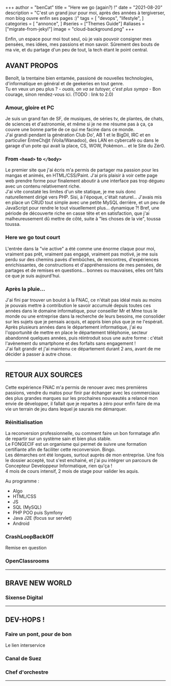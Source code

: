 +++
author = "benCat"
title = "Here we go (again?) !"
date = "2021-08-20"
description = "C'est un grand jour pour moi, après des années à tergiverser, mon blog ouvre enfin ses pages :)"
tags = [
    "devops",
    "lifestyle",
]
categories = [
    "annonce",
]
#series = ["Themes Guide"]
#aliases = ["migrate-from-jekyl"]
image = "cloud-background.png"
+++

Enfin, un espace pour moi tout seul, où je vais pouvoir consigner mes pensées, mes idées, mes passions et mon savoir.
Sûrement des bouts de ma vie, et du partage d'un peu de tout, la tech étant le point central.
<!--more-->

## AVANT PROPOS

Benoît, la trentaine bien entamée, passioné de nouvelles technologies, d'informatique en général et de geekeries en tout genre.  
Tu en veux un peu plus ? - *ouais, on va se tutoyer, c'est plus sympa* - Bon courage, sinon rendez-vous ici. (TODO : link to 2.0)  
### Amour, gloire et PC
Je suis un grand fan de SF, de musiques, de séries tv, de plantes, de chats, de sciences et d'astronomie, et même si je ne me résume pas à ça, ça couvre une bonne partie de ce qui me facine dans ce monde.  
J'ai grandi pendant la génération Club Do', AB 1 et le BigDil, IRC et en particulier EntreCh@t (Voila/Wanadoo), des LAN en cybercafé ou dans le garage d'un pote qui avait la place, CS, WOW, Pokémon... et le Site du Zér0.  
### From `<head>` to `</body>`
Le premier site que j'ai écris m'a permis de partager ma passion pour les mangas et animés, en HTML/CSS/Paint. J'ai pris plaisir à voir cette page web prendre forme pour finalement aboutir à une interface pas trop dégueu avec un contenu relativement riche.  
J'ai vite constaté les limites d'un site statique, je me suis donc naturellement dirigé vers PHP. Sisi, à l'époque, c'était naturel... J'avais mis en place un CRUD tout simple avec une petite MySQL derrière, et un peu de JavaScript pour rendre le tout visuellement plus... dynamique ?! Bref, une période de découverte riche en casse tête et en satisfaction, que j'ai malheureusement dû mettre de côté, suite à "les choses de la vie", toussa toussa.  
### Here we go tout court
L'entrée dans la "vie active" a été comme une énorme claque pour moi, vraiment pas prêt, vraiment pas engagé, vraiment pas motivé, je me suis perdu sur des chemins pavés d'embûches, de rencontres, d'expériences enrichissantes, de constructions et d'appréhenssions de mes pensées, de partages et de remises en questions... bonnes ou mauvaises, elles ont faits ce que je suis aujourd'hui.  
### Après la pluie...
J'ai fini par trouver un boulot à la FNAC, ce n'était pas idéal mais au moins je pouvais mettre à contribution le savoir accumulé depuis toutes ces années dans le domaine informatique, pour conseiller Mr et Mme tous le monde ou une entreprise dans la recherche de leurs besoins, me consolider sur les sujets que je pensais acquis, et appris bien plus que je ne l'espérait.  
Après plusieurs années dans le département informatique, j'ai eu l'opportunité de mettre en place le département téléphonie, secteur abandonné quelques années, puis réintroduit sous une autre forme : c'était l'avènement du smartphone et des forfaits sans engagement !  
J'ai fait grandir et j'ai maintenu ce département durant 2 ans, avant de me décider à passer à autre chose.  

---

## RETOUR AUX SOURCES
Cette expérience FNAC m'a permis de renouer avec mes premières passions, vendre du matos pour finir par échanger avec les commerciaux des plus grandes marques sur les prochaines nouveautés a relancé mon envie de développer, il fallait que je repartes à zéro pour enfin faire de ma vie un terrain de jeu dans lequel je saurais me démarquer. 

### Réinitialisation
La reconversion professionnelle, ou comment faire un bon formatage afin de repartir sur un système sain et bien plus stable.  
Le FONGECIF est un organisme qui permet de suivre une formation certifiante afin de faciliter cette reconversion. Bingo.  
Les démarches ont été longues, surtout auprès de mon entreprise. Une fois le dossier accepté, tout s'est enchainé, et j'ai pu intégrer un parcours de Concepteur Developpeur Informatique, rien qu'ça !  
4 mois de cours intensif, 2 mois de stage pour valider les aquis.  

Au programme : 
- Algo
- HTML/CSS
- JS
- SQL (MySQL)
- PHP POO puis Symfony
- Java J2E (focus sur servlet)
- Android

### CrashLoopBackOff
Remise en question

### OpenClassrooms

---

## BRAVE NEW WORLD

### Sixense Digital

---

## DEV-HOPS !

### Faire un pont, pour de bon
Le lien interservice

### Canal de Suez

### Chef d'orchestre

---



















<!--
## Paragraph

Xerum, quo qui aut unt expliquam qui dolut labo. Aque venitatiusda cum, voluptionse latur sitiae dolessi aut parist aut dollo enim qui voluptate ma dolestendit peritin re plis aut quas inctum laceat est volestemque commosa as cus endigna tectur, offic to cor sequas etum rerum idem sintibus eiur? Quianimin porecus evelectur, cum que nis nust voloribus ratem aut omnimi, sitatur? Quiatem. Nam, omnis sum am facea corem alique molestrunt et eos evelece arcillit ut aut eos eos nus, sin conecerem erum fuga. Ri oditatquam, ad quibus unda veliamenimin cusam et facea ipsamus es exerum sitate dolores editium rerore eost, temped molorro ratiae volorro te reribus dolorer sperchicium faceata tiustia prat.

Itatur? Quiatae cullecum rem ent aut odis in re eossequodi nonsequ idebis ne sapicia is sinveli squiatum, core et que aut hariosam ex eat.

## Blockquotes

The blockquote element represents content that is quoted from another source, optionally with a citation which must be within a `footer` or `cite` element, and optionally with in-line changes such as annotations and abbreviations.

#### Blockquote without attribution

> Tiam, ad mint andaepu dandae nostion secatur sequo quae.
> **Note** that you can use *Markdown syntax* within a blockquote.

#### Blockquote with attribution

> Don't communicate by sharing memory, share memory by communicating.<br>
> — <cite>Rob Pike[^1]</cite>

[^1]: The above quote is excerpted from Rob Pike's [talk](https://www.youtube.com/watch?v=PAAkCSZUG1c) during Gopherfest, November 18, 2015.

## Tables

Tables aren't part of the core Markdown spec, but Hugo supports supports them out-of-the-box.

   Name | Age
--------|------
    Bob | 27
  Alice | 23

#### Inline Markdown within tables

| Italics   | Bold     | Code   |
| --------  | -------- | ------ |
| *italics* | **bold** | `code` |

## Code Blocks

#### Code block with backticks

```html
<!doctype html>
<html lang="en">
<head>
  <meta charset="utf-8">
  <title>Example HTML5 Document</title>
</head>
<body>
  <p>Test</p>
</body>
</html>
```

#### Code block indented with four spaces

    <!doctype html>
    <html lang="en">
    <head>
      <meta charset="utf-8">
      <title>Example HTML5 Document</title>
    </head>
    <body>
      <p>Test</p>
    </body>
    </html>

#### Code block with Hugo's internal highlight shortcode
{{< highlight html >}}
<!doctype html>
<html lang="en">
<head>
  <meta charset="utf-8">
  <title>Example HTML5 Document</title>
</head>
<body>
  <p>Test</p>
</body>
</html>
{{< /highlight >}}

## List Types

#### Ordered List

1. First item
2. Second item
3. Third item

#### Unordered List

* List item
* Another item
* And another item

#### Nested list

* Fruit
  * Apple
  * Orange
  * Banana
* Dairy
  * Milk
  * Cheese

## Other Elements — abbr, sub, sup, kbd, mark

<abbr title="Graphics Interchange Format">GIF</abbr> is a bitmap image format.

H<sub>2</sub>O

X<sup>n</sup> + Y<sup>n</sup> = Z<sup>n</sup>

Press <kbd><kbd>CTRL</kbd>+<kbd>ALT</kbd>+<kbd>Delete</kbd></kbd> to end the session.

Most <mark>salamanders</mark> are nocturnal, and hunt for insects, worms, and other small creatures.
-->
